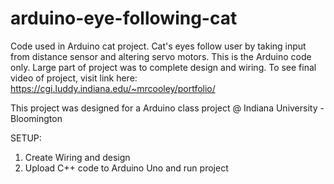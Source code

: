 # arduino-eye-following-cat
Code used in Arduino cat project. Cat's eyes follow user by taking input from distance sensor and altering servo motors.
This is the Arduino code only. Large part of project was to complete design and wiring. To see final video of project,
visit link here: https://cgi.luddy.indiana.edu/~mrcooley/portfolio/

This project was designed for a Arduino class project @ Indiana University - Bloomington

SETUP:
1. Create Wiring and design
2. Upload C++ code to Arduino Uno and run project
